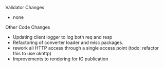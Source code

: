 Validator Changes
* none

Other Code Changes
* Updating client logger to log both req and resp
* Refactoring of converter loader and misc packages. 
* rework all HTTP access through a single access point (todo: refactor this to use okhttp)
* Improvements to rendering for IG publication

